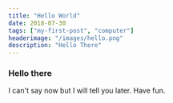 ```yaml
---
title: "Hello World"
date: 2018-07-30
tags: ["my-first-post", "computer"]
headerimage: "/images/hello.png"
description: "Hello There"
---
```


### Hello there

I can't say now but I will tell you later. Have fun.